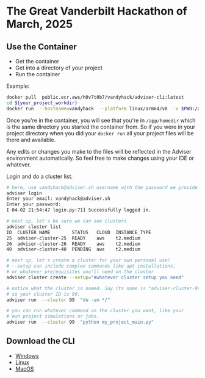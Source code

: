 # The Great Vanderbilt Hackathon of March, 2025

## Use the Container

 * Get the container
 * Get into a directory of your project
 * Run the container

Example:

```bash
docker pull  public.ecr.aws/h0v7t0b7/vandyhack/adviser-cli:latest
cd ${your_project_workdir}
docker run  --hostname=vandyhack  --platform linux/arm64/v8  -v $PWD:/app/homedir  -it  public.ecr.aws/h0v7t0b7/vandyhack/adviser-cli:latest
```

Once you're in the container, you will see that you're in `/app/homedir` which is the
same directory you started the container from. So if you were in your project directory
when you did your `docker run` all your project files will be there and available.

Any edits or changes you make to the files will be reflected in the Adviser environment
automatically. So feel free to make changes using your IDE or whatever.

Login and do a cluster list.

```bash
# here, use vandyhack@adviser.sh username with the password we provide!
adviser login
Enter your email: vandyhack@adviser.sh
Enter your password:
I 04-02 21:54:47 login.py:71] Successfully logged in.

# next up, let's be sure we can see clusters
adviser cluster list
ID  CLUSTER NAME        STATUS   CLOUD  INSTANCE_TYPE
25  adviser-cluster-25  READY    aws    t2.medium
26  adviser-cluster-26  READY    aws    t2.medium
40  adviser-cluster-40  PENDING  aws    t2.medium

# next up, let's create a cluster for your own personal use!
# --setup can include complex commands like apt installations,
# or whatever prerequisites you'll need on the cluster
adviser cluster create --setup="#whatever cluster setup you need"

# notice what the cluster is named. Say its name is "adviser-cluster-99"
# so your cluster ID is 99.
adviser run  --cluster 99  "du -sm */"

# you can run whatever command on the cluster you want, like your
# own project simulations or jobs.
adviser run  --cluster 99  "python my_project_main.py"
```

## Download the CLI

 * [Windows](...)
 * [Linux](...)
 * [MacOS](...)

